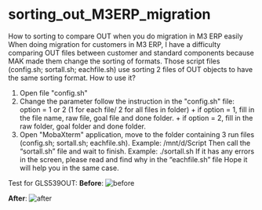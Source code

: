 # sorting_out_M3ERP_migration
How to sorting to compare OUT when you do migration in M3 ERP easily
When doing migration for customers in M3 ERP, I have a difficulty comparing OUT files between customer and standard components 
because MAK made them change the sorting of formats.
Those script files (config.sh; sortall.sh; eachfile.sh) use sorting 2 files of OUT objects to have the same sorting format.
How to use it?
1. Open file "config.sh"
2. Change the parameter follow the instruction in the "config.sh" file: option = 1 or 2 (1 for each file/ 2 for all files in folder)
	   + if option = 1, fill in the file name, raw file, goal file and done folder.
	   + if option = 2, fill in the raw folder, goal folder and done folder.
3. Open "MobaXterm" application, move to the folder containing 3 run files (config.sh; sortall.sh; eachfile.sh). Example: /mnt/d/Script
Then call the “sortall.sh” file  and wait to finish. Example: ./sortall.sh
 If it has any errors in the screen, please read and find why in the “eachfile.sh” file
Hope it will help you in the same case. 

Test for GLS539OUT:
**Before**:
![before](https://user-images.githubusercontent.com/78299978/216901405-bee0e3a9-e4b4-4579-9e1c-92742907eb9f.png)

**After**:
![after](https://user-images.githubusercontent.com/78299978/216901427-9e5acdd9-c3bd-43ae-867b-70cf73145d95.png)
